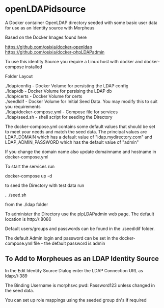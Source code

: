 openLDAPidsource
================

A Docker container OpenLDAP directory seeded with some basic user data for use as an Identity source with Morpheus

Based on the Docker Images found here

https://github.com/osixia/docker-openldap  
https://github.com/osixia/docker-phpLDAPadmin  

To use this identity Source you require a Linux host with docker and docker-compose installed

Folder Layout

./ldap/config              - Docker Volume for persisting the LDAP config  
./ldap/db                  - Docker Volume for persising the LDAP db  
./ldap/certs               - Docker Volume for certs  
./seedldif                 - Docker Volume for Initial Seed Data. You may modify this to suit you requirements  
./ldap/docker-compose.yml  - Compose file for services  
./ldap/seed.sh             - shell script for seeding the Directory  

The docker-compose.yml contains some default values that should be set to meet your needs and match the seed data. The principal values are LDAP_DOMAIN which has a default value of "ldap.mydirectory.com" and LDAP_ADMIN_PASSWORD which has the default value of "admin"

If you change the domain name also update domainname and hostname in docker-compose.yml

To start the services run

docker-compose up -d

to seed the Directory with test data run

. ./seed.sh

from the ./ldap folder

To administer the Directory use the plpLDAPadmin web page. The default location is http://<dockerhost>:8080
  
Default users/groups and passwords can be found in the ./seedldif folder.

The default Admin login and password can be set in the docker-compose.yml file - the default password is admin

To Add to Morpheues as an LDAP Identity Source
----------------------------------------------

In the Edit Identity Source Dialog enter the LDAP Connection URL as ldap://<dockerhost>:389

The Binding Username is morphsvc pwd: Password123 unless changed in the seed data.

You can set up role mappings using the seeded group dn's if required